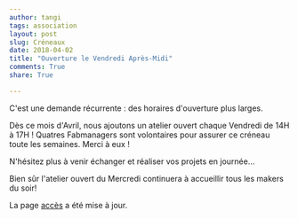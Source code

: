```yaml
---
author: tangi
tags: association
layout: post
slug: Créneaux
date: 2018-04-02
title: "Ouverture le Vendredi Après-Midi"
comments: True
share: True

---
```


C'est une demande récurrente : des horaires d'ouverture plus larges.

Dès ce mois d'Avril, nous ajoutons un atelier ouvert chaque Vendredi de 14H à 17H !
Quatres Fabmanagers sont volontaires pour assurer ce créneau toute les semaines.
Merci à eux !

N'hésitez plus à venir échanger et réaliser vos projets en journée...

Bien sûr l'atelier ouvert du Mercredi continuera à accueillir tous les makers du soir!

La page [accès](http://www.fablab-lannion.org/horaires-et-acces/) a été mise à jour.
